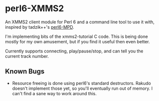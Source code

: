 # perl6-XMMS2

An XMMS2 client module for Perl 6 and a command line tool to use it with, inspired by tadzik++'s
[perl6-MPD](//github.com/tadzik/perl6-MPD).

I'm implementing bits of the xmms2-tutorial C code. This is being done mostly for my own amusement,
but if you find it useful then even better.

Currently supports connecting, play/pause/stop, and can tell you the current track number.

## Known Bugs

* Resource freeing is done using perl6's standard destructors. Rakudo doesn't implement those yet,
  so you'll eventually run out of memory. I can't find a sane way to work around this.
